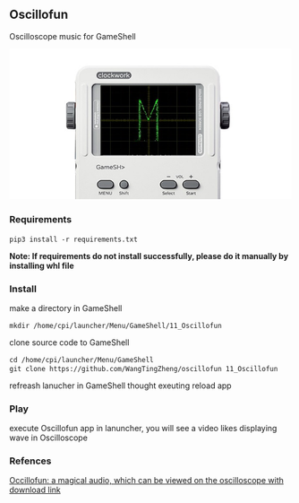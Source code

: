 ## Oscillofun

Oscilloscope music for GameShell

![show](./image/head.jpg)

### Requirements

```shell
pip3 install -r requirements.txt
```

**Note: If requirements do not install successfully, please do it manually by installing whl file** 

### Install

make a directory in GameShell

```shell
mkdir /home/cpi/launcher/Menu/GameShell/11_Oscillofun
```

clone source code to GameShell

```git
cd /home/cpi/launcher/Menu/GameShell
git clone https://github.com/WangTingZheng/oscillofun 11_Oscillofun
```

refreash lanucher in GameShell thought exeuting reload app

### Play

execute Oscillofun app in lanuncher, you will see a video likes displaying wave in Oscilloscope

### Refences

[Occillofun: a magical audio, which can be viewed on the oscilloscope with download link]([https://www.bilibili.com/video/av862814](https://www.bilibili.com/video/av862814))
